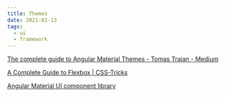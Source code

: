 ```yaml
---
title: Themes
date: 2021-01-13
tags:
  - ui
  - framework
---
```


[The complete guide to Angular Material Themes - Tomas Trajan - Medium](https://medium.com/@tomastrajan/the-complete-guide-to-angular-material-themes-4d165a9d24d1)

[A Complete Guide to Flexbox | CSS-Tricks](https://css-tricks.com/snippets/css/a-guide-to-flexbox/)

[Angular Material UI component library](https://material.angular.io/guide/theming-your-components)
